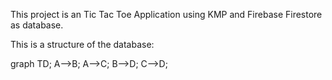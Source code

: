This project is an Tic Tac Toe Application using KMP and Firebase Firestore as database.

This is a structure of the database:

graph TD;
A-->B;
A-->C;
B-->D;
C-->D;